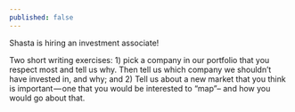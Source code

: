 ```yaml
---
published: false
---
```


 
 Shasta is hiring an investment associate!
 
 Two short writing exercises: 1) pick a company in our portfolio that you respect most and tell us why. Then tell us which company we shouldn’t have invested in, and why; and 2) Tell us about a new market that you think is important — one that you would be interested to “map”– and how you would go about that.
